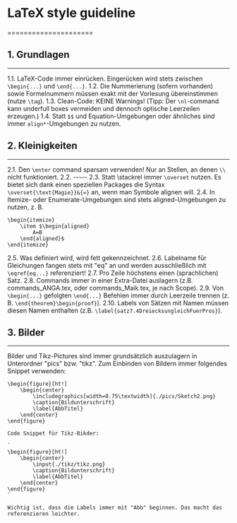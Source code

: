 ﻿# LaTeX style guideline
=====================

## 1. Grundlagen
----------
1.1. LaTeX-Code immer einrücken. Eingerücken wird stets zwischen `\begin{...}` und `\end{...}`.
1.2. Die Nummerierung (sofern vorhanden) sowie Formelnummern müssen exakt mit der Vorlesung übereinstimmen (nutze `\tag`).
1.3. Clean-Code: KEINE Warnings! (Tipp: Der `\nl`-command kann underfull boxes vermeiden und dennoch optische Leerzeilen erzeugen.)
1.4. Statt `$$` und Equation-Umgebungen oder ähnliches sind immer `align*`-Umgebungen zu nutzen.

## 2. Kleinigkeiten
----------------
2.1. Den `\enter` command sparsam verwenden! Nur an Stellen, an denen `\\` nicht funktioniert.
2.2. -----
2.3. Statt \stackrel immer `\overset` nutzen. Es bietet sich dank einen speziellen Packages die Syntax `\overset{\text{Magie}}&{=}` an, wenn man Symbole alignen will.
2.4. In Itemize- oder Enumerate-Umgebungen sind stets aligned-Umgebungen zu nutzen, z. B.

```
\begin{itemize}
	\item $\begin{aligned}
		A=B
	\end{aligned}$
\end{itemize}
```

2.5. Was definiert wird, wird fett gekennzeichnet.
2.6. Labelname für Gleichungen fangen stets mit "eq" an und werden ausschließlich mit `\eqref{eq...}` referenziert!
2.7. Pro Zeile höchstens einen (sprachlichen) Satz.
2.8. Commands immer in einer Extra-Datei auslagern (z.B. commands_ANGA.tex, oder commands_Maik.tex, je nach Scope).
2.9. Von `\begin{...}` gefolgten `\end{...}` Befehlen immer durch Leerzeile trennen (z. B. `\end{theorem}\begin{proof}`).
2.10. Labels von Sätzen mit Namen müssen diesen Namen enthalten (z.B. `\label{satz7.4DreiecksungleichFuerPros}`).

## 3. Bilder
---------
Bilder und Tikz-Pictures sind immer grundsätzlich auszulagern in Unterordner "pics" bzw. "tikz".
Zum Einbinden von Bildern immer folgendes Snippet verwenden:

```
\begin{figure}[ht!]
	\begin{center}
		\includegraphics[width=0.75\textwidth]{./pics/Sketch2.png}
		\caption{Bildunterschrift}
		\label{AbbTitel}
	\end{center}
\end{figure}
```
	
	Code Snippet für Tikz-Bikder:
	
	`
	\begin{figure}[ht!]
		\begin{center}
			\input{./tikz/tikz.png}
			\caption{Bildunterschrift}
			\label{AbbTitel}
		\end{center}
	\end{figure}
	`
	
	Wichtig ist, dass die Labels immer mit "Abb" beginnen. Das macht das referenzieren leichter.
